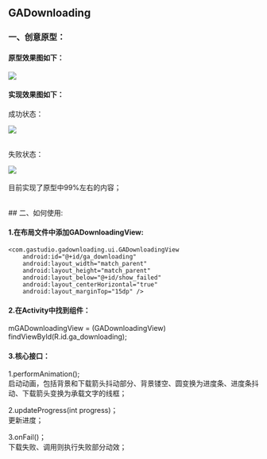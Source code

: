 ## GADownloading

### 一、创意原型：<br>

#### 原型效果图如下：<br>

![](https://github.com/Ajian-studio/GADownloading/raw/master/raw/loadingView_full_v.gif)  <br>

#### 实现效果图如下：<br>

成功状态：<br>

![](https://github.com/Ajian-studio/GADownloading/raw/master/raw/my_loading_view_success.gif) <br>
<br>

失败状态：<br>

![](https://github.com/Ajian-studio/GADownloading/raw/master/raw/my_loading_view_failed.gif) <br>
<br>
目前实现了原型中99%左右的内容；

<br>
## 二、如何使用:<br>

#### 1.在布局文件中添加GADownloadingView:<br>

```
<com.gastudio.gadownloading.ui.GADownloadingView
    android:id="@+id/ga_downloading"
    android:layout_width="match_parent"
    android:layout_height="match_parent"
    android:layout_below="@+id/show_failed"
    android:layout_centerHorizontal="true"
    android:layout_marginTop="15dp" />
```

#### 2.在Activity中找到组件：

mGADownloadingView = (GADownloadingView) findViewById(R.id.ga_downloading);

#### 3.核心接口：

1.performAnimation();<br>
启动动画，包括背景和下载箭头抖动部分、背景镂空、圆变换为进度条、进度条抖动、下载箭头变换为承载文字的线框；<br>

2.updateProgress(int progress)；<br>
更新进度；<br>

3.onFail()；<br>
下载失败、调用则执行失败部分动效；<br>


